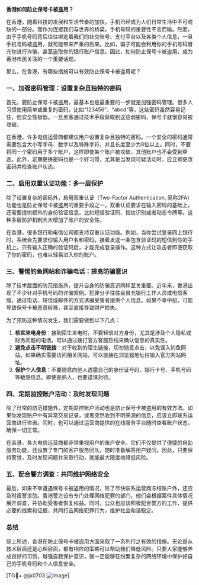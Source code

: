 **香港如何防止保号卡被盗用？**

在香港，随着科技的发展和生活节奏的加快，手机已经成为人们日常生活中不可或缺的一部分。而作为连接我们与世界的桥梁，手机号码的重要性不言而喻。然而，由于手机号码背后往往绑定着我们的社交账号、支付平台以及各类个人信息，一旦手机号码被盗用，就可能带来严重的后果。比如，骗子可能会利用你的手机号码冒充你进行诈骗，甚至盗取你的银行账户信息。因此，如何防止保号卡被盗用，成为香港市民关注的一个重要话题。

那么，在香港，有哪些措施可以有效防止保号卡被盗用呢？

### 一、加强密码管理：设置复杂且独特的密码

首先，要防止保号卡被盗用，最基本也是最重要的一步就是加强密码管理。很多人习惯使用简单或重复的密码，比如“123456”、“abcd”等，这些密码虽然容易记住，但安全性极低。一旦黑客通过技术手段获取到这些弱密码，保号卡就很容易被攻破。

在香港，许多电信运营商都建议用户设置复杂且独特的密码。一个安全的密码通常需要包含大小写字母、数字以及特殊字符，并且长度至少为8位以上。同时，不要将同一个密码用于多个账户，这样即使某个账户被攻破，其他账户也不会受到牵连。此外，定期更换密码也是一个好习惯，尤其是当发现可疑活动时，应立即更改密码并检查账户状态。

### 二、启用双重认证功能：多一层保护

除了设置复杂的密码外，启用双重认证（Two-Factor Authentication, 简称2FA）功能也是防止保号卡被盗用的重要手段之一。双重认证要求在输入密码的基础上，还需要提供额外的身份验证信息，比如短信验证码、指纹识别或者动态令牌等。这种多层防护机制大大增加了账户的安全性。

在香港，很多银行和电信公司都支持双重认证功能。例如，当你尝试登录网上银行时，系统会先要求你输入用户名和密码，接着发送一条包含验证码的短信到你的手机上。只有输入正确的验证码后，才能完成登录操作。这种方式让攻击者即便窃取了你的密码，也难以轻易进入你的账户。

### 三、警惕钓鱼网站和诈骗电话：提高防骗意识

除了技术层面的防范措施外，提升自身的防骗意识同样至关重要。近年来，香港出现了不少针对手机号码的诈骗案例。犯罪分子往往会冒充银行工作人员或电信客服，通过电话、短信或邮件的方式诱骗受害者提供个人信息。如果不幸中招，可能导致保号卡被恶意转移，甚至直接导致财产损失。

为了预防这种情况发生，我们需要做到以下几点：

1. **核实来电身份**：接到陌生来电时，不要轻信对方身份，尤其是涉及个人隐私或财务问题的电话。可以通过拨打官方客服热线来确认信息的真实性。
2. **避免点击不明链接**：对于收到的陌生链接，切勿随意点击，以免误入钓鱼网站。如果确实需要访问相关网站，可以直接在浏览器地址栏输入官方网站网址。
3. **保护个人信息**：不要随意向他人透露自己的身份证号码、银行卡号、手机号码等敏感信息。即使是熟人，也要谨慎对待。

### 四、定期监控账户活动：及时发现问题

除了日常的防范措施外，定期监控账户活动也是防止保号卡被盗用的有效方法。如果你发现账户中有异常交易记录，或者突然收到不明来源的信息，应该立即联系运营商进行咨询。同时，也可以通过运营商提供的在线服务平台随时查看账户状态，确保一切正常。

在香港，各大电信运营商都非常重视用户的账户安全。它们不仅提供了便捷的自助服务功能，还设置了专门的客户服务团队，随时准备解答用户疑问。因此，只要保持警觉，及时发现问题并采取行动，就能最大限度地降低风险。

### 五、配合警方调查：共同维护网络安全

最后，如果不幸遭遇保号卡被盗用的情况，除了尽快联系运营商冻结账户外，还应及时报警求助。香港警方设有专门处理网络犯罪的部门，他们会根据案件具体情况展开调查，并协助受害者恢复权益。同时，公众也应该积极配合警方的工作，提供必要的线索和证据，共同打击网络犯罪行为，维护社会和谐稳定。

### 总结

综上所述，香港在防止保号卡被盗用方面采取了一系列行之有效的措施。无论是从技术层面还是心理层面，都有相应的策略可以帮助我们降低风险。只要大家能够养成良好的习惯，增强自我保护意识，就一定能够在纷繁复杂的网络环境中保护好自己的手机号码和个人信息安全。

[TG💪+ @jx0703 ![Image](https://github.com/user-attachments/assets/dbca1d08-cadb-493c-b0ec-ad6f7a83f270)]